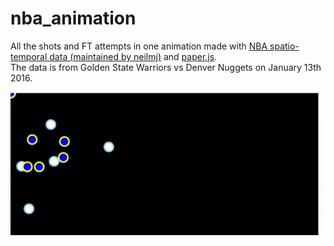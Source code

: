 # nba_animation

All the shots and FT attempts in one animation made with [NBA
spatio-temporal data (maintained by neilmj)](https://github.com/neilmj/BasketballData/tree/master/2016.NBA.Raw.SportVU.Game.Logs) and [paper.js](http://paperjs.org/).  
The data is from Golden State Warriors vs Denver Nuggets on January 13th 2016.


![trdr](nba_animation1.gif)
